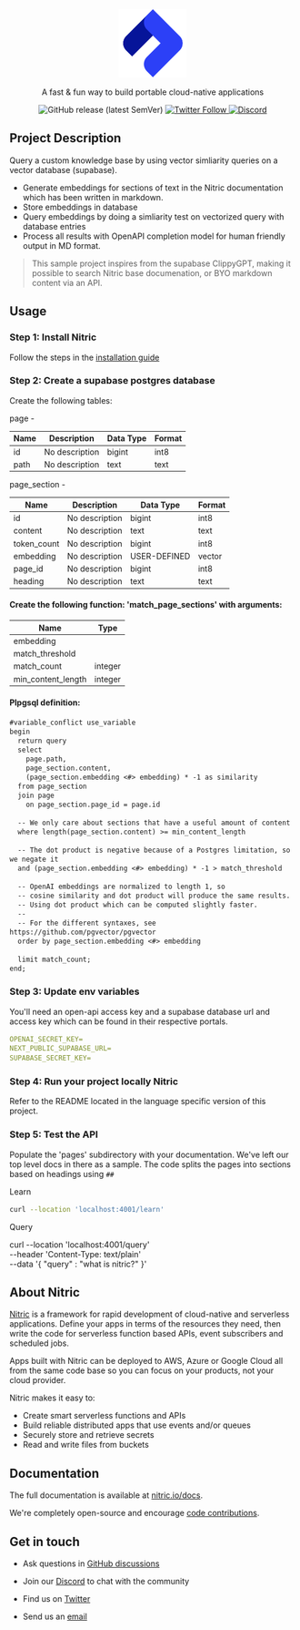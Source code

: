 <p align="center">
  <a href="https://nitric.io">
    <img src="https://raw.githubusercontent.com/nitrictech/nitric/main/docs/assets/nitric-logo.svg" width="120" alt="Nitric Logo"/>
  </a>
</p>

<p align="center">
  A fast & fun way to build portable cloud-native applications
</p>

<p align="center">
  <img alt="GitHub release (latest SemVer)" src="https://img.shields.io/github/v/release/nitrictech/nitric?sort=semver">
  <a href="https://twitter.com/nitric_io">
    <img alt="Twitter Follow" src="https://img.shields.io/twitter/follow/nitric_io?label=Follow&style=social">
  </a>
  <a href="https://nitric.io/chat"><img alt="Discord" src="https://img.shields.io/discord/955259353043173427?label=discord"></a>
</p>

## Project Description

Query a custom knowledge base by using vector simliarity queries on a vector database (supabase).

- Generate embeddings for sections of text in the Nitric documentation which has been written in markdown.
- Store embeddings in database
- Query embeddings by doing a simliarity test on vectorized query with database entries
- Process all results with OpenAPI completion model for human friendly output in MD format.

> This sample project inspires from the supabase ClippyGPT, making it possible to search Nitric base documenation, or BYO markdown content via an API.

## Usage

### Step 1: Install Nitric

Follow the steps in the [installation guide](https://nitric.io/docs/installation)

### Step 2: Create a supabase postgres database

Create the following tables:

page -

| Name | Description    | Data Type | Format |
| ---- | -------------- | --------- | ------ |
| id   | No description | bigint    | int8   |
| path | No description | text      | text   |

page_section -

| Name        | Description    | Data Type    | Format |
| ----------- | -------------- | ------------ | ------ |
| id          | No description | bigint       | int8   |
| content     | No description | text         | text   |
| token_count | No description | bigint       | int8   |
| embedding   | No description | USER-DEFINED | vector |
| page_id     | No description | bigint       | int8   |
| heading     | No description | text         | text   |

#### Create the following function: 'match_page_sections' with arguments:

| Name               | Type    |
| ------------------ | ------- |
| embedding          |         |
| match_threshold    |         |
| match_count        | integer |
| min_content_length | integer |

#### Plpgsql definition:

```plpgsql
#variable_conflict use_variable
begin
  return query
  select
    page.path,
    page_section.content,
    (page_section.embedding <#> embedding) * -1 as similarity
  from page_section
  join page
    on page_section.page_id = page.id

  -- We only care about sections that have a useful amount of content
  where length(page_section.content) >= min_content_length

  -- The dot product is negative because of a Postgres limitation, so we negate it
  and (page_section.embedding <#> embedding) * -1 > match_threshold

  -- OpenAI embeddings are normalized to length 1, so
  -- cosine similarity and dot product will produce the same results.
  -- Using dot product which can be computed slightly faster.
  --
  -- For the different syntaxes, see https://github.com/pgvector/pgvector
  order by page_section.embedding <#> embedding

  limit match_count;
end;
```

### Step 3: Update env variables

You'll need an open-api access key and a supabase database url and access key which can be found in their respective portals.

```yaml
OPENAI_SECRET_KEY=
NEXT_PUBLIC_SUPABASE_URL=
SUPABASE_SECRET_KEY=
```

### Step 4: Run your project locally Nitric

Refer to the README located in the language specific version of this project.

### Step 5: Test the API

Populate the 'pages' subdirectory with your documentation. We've left our top level docs in there as a sample.
The code splits the pages into sections based on headings using `##`

Learn

```bash
curl --location 'localhost:4001/learn'
```

Query

curl --location 'localhost:4001/query' \
--header 'Content-Type: text/plain' \
--data '{
"query" : "what is nitric?"
}'

## About Nitric

[Nitric](https://nitric.io) is a framework for rapid development of cloud-native and serverless applications. Define your apps in terms of the resources they need, then write the code for serverless function based APIs, event subscribers and scheduled jobs.

Apps built with Nitric can be deployed to AWS, Azure or Google Cloud all from the same code base so you can focus on your products, not your cloud provider.

Nitric makes it easy to:

- Create smart serverless functions and APIs
- Build reliable distributed apps that use events and/or queues
- Securely store and retrieve secrets
- Read and write files from buckets

## Documentation

The full documentation is available at [nitric.io/docs](https://nitric.io/docs).

We're completely open-source and encourage [code contributions](https://nitric.io/docs/contributions).

## Get in touch

- Ask questions in [GitHub discussions](https://github.com/nitrictech/nitric/discussions)

- Join our [Discord](https://nitric.io/chat) to chat with the community

- Find us on [Twitter](https://twitter.com/nitric_io)

- Send us an [email](mailto:maintainers@nitric.io)
